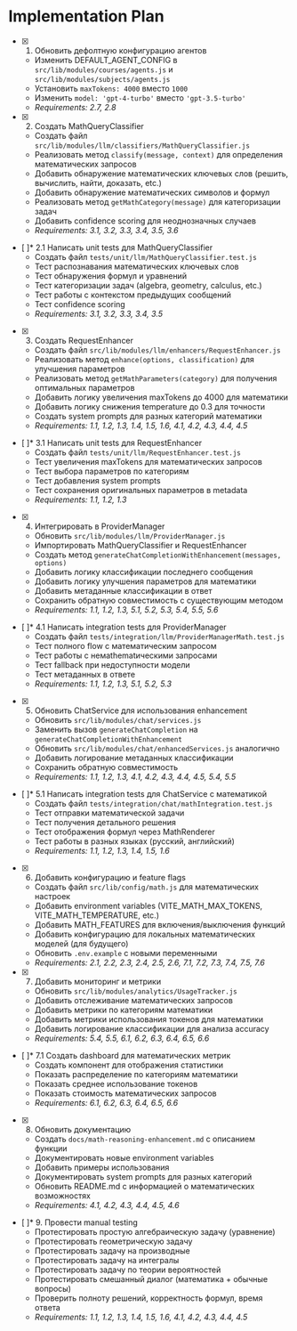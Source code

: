 # Implementation Plan

- [x] 1. Обновить дефолтную конфигурацию агентов
  - Изменить DEFAULT_AGENT_CONFIG в `src/lib/modules/courses/agents.js` и `src/lib/modules/subjects/agents.js`
  - Установить `maxTokens: 4000` вместо `1000`
  - Изменить `model: 'gpt-4-turbo'` вместо `'gpt-3.5-turbo'`
  - _Requirements: 2.7, 2.8_

- [x] 2. Создать MathQueryClassifier
  - Создать файл `src/lib/modules/llm/classifiers/MathQueryClassifier.js`
  - Реализовать метод `classify(message, context)` для определения математических запросов
  - Добавить обнаружение математических ключевых слов (решить, вычислить, найти, доказать, etc.)
  - Добавить обнаружение математических символов и формул
  - Реализовать метод `getMathCategory(message)` для категоризации задач
  - Добавить confidence scoring для неоднозначных случаев
  - _Requirements: 3.1, 3.2, 3.3, 3.4, 3.5, 3.6_

- [ ]\* 2.1 Написать unit tests для MathQueryClassifier
  - Создать файл `tests/unit/llm/MathQueryClassifier.test.js`
  - Тест распознавания математических ключевых слов
  - Тест обнаружения формул и уравнений
  - Тест категоризации задач (algebra, geometry, calculus, etc.)
  - Тест работы с контекстом предыдущих сообщений
  - Тест confidence scoring
  - _Requirements: 3.1, 3.2, 3.3, 3.4, 3.5_

- [x] 3. Создать RequestEnhancer
  - Создать файл `src/lib/modules/llm/enhancers/RequestEnhancer.js`
  - Реализовать метод `enhance(options, classification)` для улучшения параметров
  - Реализовать метод `getMathParameters(category)` для получения оптимальных параметров
  - Добавить логику увеличения maxTokens до 4000 для математики
  - Добавить логику снижения temperature до 0.3 для точности
  - Создать system prompts для разных категорий математики
  - _Requirements: 1.1, 1.2, 1.3, 1.4, 1.5, 1.6, 4.1, 4.2, 4.3, 4.4, 4.5_

- [ ]\* 3.1 Написать unit tests для RequestEnhancer
  - Создать файл `tests/unit/llm/RequestEnhancer.test.js`
  - Тест увеличения maxTokens для математических запросов
  - Тест выбора параметров по категориям
  - Тест добавления system prompts
  - Тест сохранения оригинальных параметров в metadata
  - _Requirements: 1.1, 1.2, 1.3_

- [x] 4. Интегрировать в ProviderManager
  - Обновить `src/lib/modules/llm/ProviderManager.js`
  - Импортировать MathQueryClassifier и RequestEnhancer
  - Создать метод `generateChatCompletionWithEnhancement(messages, options)`
  - Добавить логику классификации последнего сообщения
  - Добавить логику улучшения параметров для математики
  - Добавить метаданные классификации в ответ
  - Сохранить обратную совместимость с существующим методом
  - _Requirements: 1.1, 1.2, 1.3, 5.1, 5.2, 5.3, 5.4, 5.5, 5.6_

- [ ]\* 4.1 Написать integration tests для ProviderManager
  - Создать файл `tests/integration/llm/ProviderManagerMath.test.js`
  - Тест полного flow с математическим запросом
  - Тест работы с немathematическими запросами
  - Тест fallback при недоступности модели
  - Тест метаданных в ответе
  - _Requirements: 1.1, 1.2, 1.3, 5.1, 5.2, 5.3_

- [x] 5. Обновить ChatService для использования enhancement
  - Обновить `src/lib/modules/chat/services.js`
  - Заменить вызов `generateChatCompletion` на `generateChatCompletionWithEnhancement`
  - Обновить `src/lib/modules/chat/enhancedServices.js` аналогично
  - Добавить логирование метаданных классификации
  - Сохранить обратную совместимость
  - _Requirements: 1.1, 1.2, 1.3, 4.1, 4.2, 4.3, 4.4, 4.5, 5.4, 5.5_

- [ ]\* 5.1 Написать integration tests для ChatService с математикой
  - Создать файл `tests/integration/chat/mathIntegration.test.js`
  - Тест отправки математической задачи
  - Тест получения детального решения
  - Тест отображения формул через MathRenderer
  - Тест работы в разных языках (русский, английский)
  - _Requirements: 1.1, 1.2, 1.3, 1.4, 1.5, 1.6_

- [x] 6. Добавить конфигурацию и feature flags
  - Создать файл `src/lib/config/math.js` для математических настроек
  - Добавить environment variables (VITE_MATH_MAX_TOKENS, VITE_MATH_TEMPERATURE, etc.)
  - Добавить MATH_FEATURES для включения/выключения функций
  - Добавить конфигурацию для локальных математических моделей (для будущего)
  - Обновить `.env.example` с новыми переменными
  - _Requirements: 2.1, 2.2, 2.3, 2.4, 2.5, 2.6, 7.1, 7.2, 7.3, 7.4, 7.5, 7.6_

- [x] 7. Добавить мониторинг и метрики
  - Обновить `src/lib/modules/analytics/UsageTracker.js`
  - Добавить отслеживание математических запросов
  - Добавить метрики по категориям математики
  - Добавить метрики использования токенов для математики
  - Добавить логирование классификации для анализа accuracy
  - _Requirements: 5.4, 5.5, 6.1, 6.2, 6.3, 6.4, 6.5, 6.6_

- [ ]\* 7.1 Создать dashboard для математических метрик
  - Создать компонент для отображения статистики
  - Показать распределение по категориям математики
  - Показать среднее использование токенов
  - Показать стоимость математических запросов
  - _Requirements: 6.1, 6.2, 6.3, 6.4, 6.5, 6.6_

- [x] 8. Обновить документацию
  - Создать `docs/math-reasoning-enhancement.md` с описанием функции
  - Документировать новые environment variables
  - Добавить примеры использования
  - Документировать system prompts для разных категорий
  - Обновить README.md с информацией о математических возможностях
  - _Requirements: 4.1, 4.2, 4.3, 4.4, 4.5, 4.6_

- [ ]\* 9. Провести manual testing
  - Протестировать простую алгебраическую задачу (уравнение)
  - Протестировать геометрическую задачу
  - Протестировать задачу на производные
  - Протестировать задачу на интегралы
  - Протестировать задачу по теории вероятностей
  - Протестировать смешанный диалог (математика + обычные вопросы)
  - Проверить полноту решений, корректность формул, время ответа
  - _Requirements: 1.1, 1.2, 1.3, 1.4, 1.5, 1.6, 4.1, 4.2, 4.3, 4.4, 4.5_
